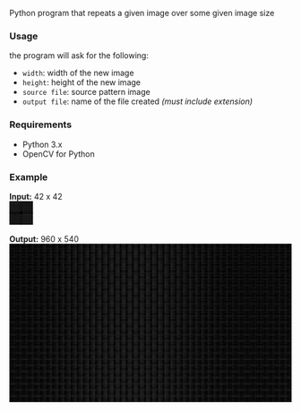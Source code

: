 Python program that repeats a given image over some given image size

### Usage ###

the program will ask for the following:
- `width`: width of the new image
- `height`: height of the new image
- `source file`: source pattern image
- `output file`: name of the file created *(must include extension)*

### Requirements ###

- Python 3.x
- OpenCV for Python

### Example ###

**Input:** 42 x 42 <br>
![Example Input](rsc/exInput.png) 

**Output:** 960 x 540 <br>
 ![Example Output](rsc/exOutput.png)
